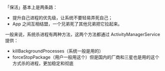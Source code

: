 「保活」基本上是两条路：

- 提升自己进程的优先级，让系统不要轻易弄死自己；
- App 之间互相结盟，一个兄弟死了其他兄弟把它拉起来。



一般来说，系统杀进程有两种方法，这两个方法都通过 ActivityManagerService 提供：

- killBackgroundProcesses（系统一般是用的）
- forceStopPackage（用户一般用这个）但是国内的厂商和三星也是用的这个方式杀的进程，更加稳定和彻底



